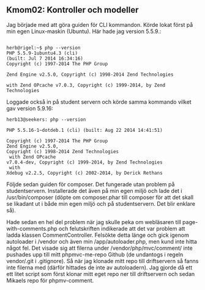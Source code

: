 Kmom02: Kontroller och modeller
------------------------------------
 
Jag började med att göra guiden för CLI kommandon. Körde lokat först på min egen Linux-maskin (Ubuntu). Här hade jag version 5.5.9.:
<code>
<br/><br/>herb@rigel:~$ php --version
<br/>PHP 5.5.9-1ubuntu4.3 (cli) (built: Jul  7 2014 16:34:16)
<br/>Copyright (c) 1997-2014 The PHP Group
<br/>Zend Engine v2.5.0, Copyright (c) 1998-2014 Zend Technologies
<br/>    with Zend OPcache v7.0.3, Copyright (c) 1999-2014, by Zend Technologies
</code>

Loggade också in på student servern och körde samma kommando vilket gav version 5.9.16:
<code>
<br/><br>herb13@seekers: php --version
<br/>PHP 5.5.16-1~dotdeb.1 (cli) (built: Aug 22 2014 14:41:51)
<br/>Copyright (c) 1997-2014 The PHP Group
<br/>Zend Engine v2.5.0, Copyright (c) 1998-2014 Zend Technologies
<br/>    with Zend OPcache v7.0.4-dev, Copyright (c) 1999-2014, by Zend Technologies
<br/>    with Xdebug v2.2.5, Copyright (c) 2002-2014, by Derick Rethans
</code>

Följde sedan guiden för composer. Det fungerade utan problem på studentservern. Installerade det även på min egen miljö och lade det i /usr/bin/composer (döpte om composer.phar till composer för att det skall se likadant ut i både min egen miljö och på studentservern. Det blir enklare så).

Hade sedan en hel del problem när jag skulle peka om webläsaren till page-with-comments.php och felutskriften indikerade att det var problem att ladda klassen CommentController. Felsökte detta länge och gick igenom autoloader i /vendor och även min /app/autoloader.php, men kund inte hitta något fel. Det visade sig att filerna under /vendor/php/mvc/comment/ inte pushades upp till mitt phpmvc-me-repo Github (de undantogs i regeln vendor/.git i .gitignore). Så när jag klonade mitt repo till driftservern så fanns inte filerna med (därför hittades de inte av autoloadern). Jag gjorde då ett ett litet script som först klonar mitt eget repo ner till driftservern och sedan Mikaels repo för phpmv-comment. 
